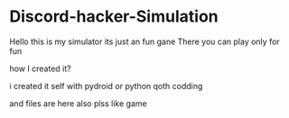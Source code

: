 # Discord-hacker-Simulation
Hello this is my simulator its just an fun gane
There you can play only for fun

how I created it?

i created it self with pydroid or python qoth codding

and files are here also plss like game
